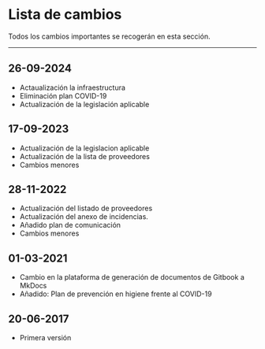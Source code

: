 # Lista de cambios

Todos los cambios importantes se recogerán en esta sección.

______________________________________________________________________

## 26-09-2024

- Actaualización la infraestructura
- Eliminación plan COVID-19
- Actualización de la legislación aplicable

## 17-09-2023

- Actualización de la legislacion aplicable
- Actualización de la lista de proveedores
- Cambios menores

## 28-11-2022

- Actualización del listado de proveedores
- Actualización del anexo de incidencias.
- Añadido plan de comunicación
- Cambios menores

## 01-03-2021

- Cambio en la plataforma de generación de documentos de Gitbook a MkDocs
- Añadido: Plan de prevención en higiene frente al COVID-19

## 20-06-2017

- Primera versión
